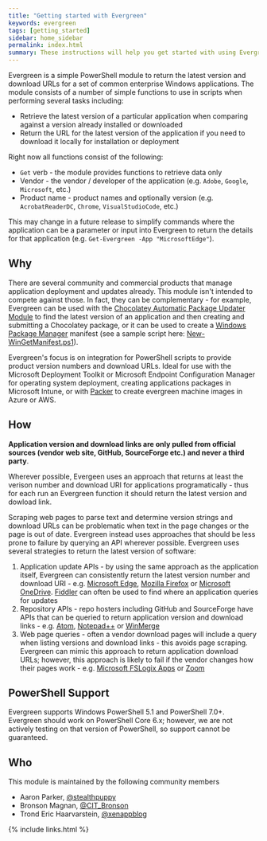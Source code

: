 ```yaml
---
title: "Getting started with Evergreen"
keywords: evergreen
tags: [getting_started]
sidebar: home_sidebar
permalink: index.html
summary: These instructions will help you get started with using Evergreen in software deployments and image creation.
---
```

Evergreen is a simple PowerShell module to return the latest version and download URLs for a set of common enterprise Windows applications. The module consists of a number of simple functions to use in scripts when performing several tasks including:

* Retrieve the latest version of a particular application when comparing against a version already installed or downloaded
* Return the URL for the latest version of the application if you need to download it locally for installation or deployment

Right now all functions consist of the following:

* `Get` verb - the module provides functions to retrieve data only
* Vendor - the vendor / developer of the application (e.g. `Adobe`, `Google`, `Microsoft`, etc.)
* Product name - product names and optionally version (e.g. `AcrobatReaderDC`, `Chrome`, `VisualStudioCode`, etc.)

This may change in a future release to simplify commands where the application can be a parameter or input into Evergreen to return the details for that application (e.g. `Get-Evergreen -App "MicrosoftEdge"`).

## Why

There are several community and commercial products that manage application deployment and updates already. This module isn't intended to compete against those. In fact, they can be complementary - for example, Evergreen can be used with the [Chocolatey Automatic Package Updater Module](https://www.powershellgallery.com/packages/AU/) to find the latest version of an application and then creating and submitting a Chocolatey package, or it can be used to create a [Windows Package Manager](https://github.com/microsoft/winget-cli) manifest (see a sample script here: [New-WinGetManifest.ps1](/tools/New-WinGetManifest.ps1)).

Evergreen's focus is on integration for PowerShell scripts to provide product version numbers and download URLs. Ideal for use with the Microsoft Deployment Toolkit or Microsoft Endpoint Configuration Manager for operating system deployment, creating applications packages in Microsoft Intune, or with [Packer](https://www.packer.io/) to create evergreen machine images in Azure or AWS.

## How

**Application version and download links are only pulled from official sources (vendor web site, GitHub, SourceForge etc.) and never a third party**.

Wherever possible, Evergeen uses an approach that returns at least the verison number and download URI for applications programatically - thus for each run an Evergreen function it should return the latest version and dowload link.

Scraping web pages to parse text and determine version strings and download URLs can be problematic when text in the page changes or the page is out of date. Evergreen instead uses approaches that should be less prone to failure by querying an API wherever possible. Evergreen uses several strategies to return the latest version of software:

1. Application update APIs - by using the same approach as the application itself, Evergreen can consistently return the latest version number and download URI - e.g. [Microsoft Edge](/Evergreen/Public/Get-MicrosoftEdge.ps1), [Mozilla Firefox](/Evergreen/Public/Get-MozillaFirefox.ps1) or [Microsoft OneDrive](/Evergreen/Public/Get-MicrosoftOneDrive.ps1). [Fiddler](https://www.telerik.com/fiddler) can often be used to find where an application queries for updates
2. Repository APIs - repo hosters including GitHub and SourceForge have APIs that can be queried to return application version and download links - e.g. [Atom](/Evergreen/Public/Get-Atom.ps1), [Notepad++](/Evergreen/Public/Get-NotepadPlusPlus.ps1) or [WinMerge](/Evergreen/Public/Get-WinMerge.ps1)
3. Web page queries - often a vendor download pages will include a query when listing versions and download links - this avoids page scraping. Evergreen can mimic this approach to return application download URLs; however, this approach is likely to fail if the vendor changes how their pages work - e.g. [Microsoft FSLogix Apps](/Evergreen/Public/Get-MicrosoftFSLogixApps.ps1) or [Zoom](/Evergreen/Public/Get-Zoom.ps1)

## PowerShell Support

Evergreen supports Windows PowerShell 5.1 and PowerShell 7.0+. Evergreen should work on PowerShell Core 6.x; however, we are not actively testing on that version of PowerShell, so support cannot be guaranteed.

## Who

This module is maintained by the following community members

* Aaron Parker, [@stealthpuppy](https://twitter.com/stealthpuppy)
* Bronson Magnan, [@CIT_Bronson](https://twitter.com/CIT_Bronson)
* Trond Eric Haarvarstein, [@xenappblog](https://twitter.com/xenappblog)

{% include links.html %}
